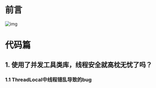 # 前言

![img](https://static001.geekbang.org/resource/image/0e/20/0ee7e3490bae45d6f0ce06a050695020.jpg)

# 代码篇

## 1. 使用了并发工具类库，线程安全就高枕无忧了吗？

### 1.1 ThreadLocal中线程错乱导致的bug
























